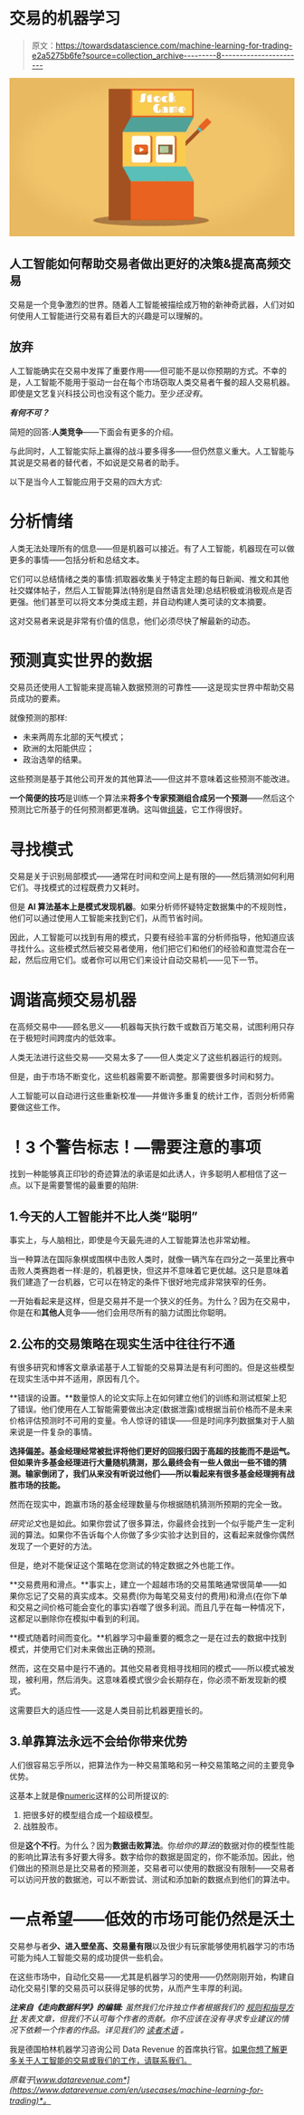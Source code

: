 # 交易的机器学习

> 原文：<https://towardsdatascience.com/machine-learning-for-trading-e2a5275b6fe?source=collection_archive---------8----------------------->

![](img/1c2dac99df8ccead6a7c54dd2e4d0c9d.png)

## 人工智能如何帮助交易者做出更好的决策&提高高频交易

交易是一个竞争激烈的世界。随着人工智能被描绘成万物的新神奇武器，人们对如何使用人工智能进行交易有着巨大的兴趣是可以理解的。

## 放弃

人工智能确实在交易中发挥了重要作用——但可能不是以你预期的方式。不幸的是，人工智能不能用于驱动一台在每个市场窃取人类交易者午餐的超人交易机器。即使是文艺复兴科技公司也没有这个能力。至少*还没有*。

***有何不可？***

简短的回答:**人类竞争**——下面会有更多的介绍。

与此同时，人工智能实际上赢得的战斗要多得多——但仍然意义重大。人工智能与其说是交易者的替代者，不如说是交易者的助手。

以下是当今人工智能应用于交易的四大方式:

# 分析情绪

人类无法处理所有的信息——但是机器可以接近。有了人工智能，机器现在可以做更多的事情——包括分析和总结文本。

它们可以总结情绪之类的事情:抓取器收集关于特定主题的每日新闻、推文和其他社交媒体帖子，然后人工智能算法(特别是自然语言处理)总结积极或消极观点是否更强。他们甚至可以将文本分类成主题，并自动构建人类可读的文本摘要。

这对交易者来说是非常有价值的信息，他们必须尽快了解最新的动态。

# 预测真实世界的数据

交易员还使用人工智能来提高输入数据预测的可靠性——这是现实世界中帮助交易员成功的要素。

就像预测的那样:

*   未来两周东北部的天气模式；
*   欧洲的太阳能供应；
*   政治选举的结果。

这些预测是基于其他公司开发的其他算法——但这并不意味着这些预测不能改进。

**一个简便的技巧**是训练一个算法来**将多个专家预测组合成另一个预测**——然后这个预测比它所基于的任何预测都更准确。这叫做[组装](https://en.wikipedia.org/wiki/Ensemble_learning)，它工作得很好。

# 寻找模式

交易是关于识别局部模式——通常在时间和空间上是有限的——然后猜测如何利用它们。寻找模式的过程既费力又耗时。

但是 **AI 算法基本上是模式发现机器**。如果分析师怀疑特定数据集中的不规则性，他们可以通过使用人工智能来找到它们，从而节省时间。

因此，人工智能可以找到有用的模式，只要有经验丰富的分析师指导，他知道应该寻找什么。这些模式然后被交易者使用，他们把它们和他们的经验和直觉混合在一起，然后应用它们。或者你可以用它们来设计自动交易机——见下一节。

# 调谐高频交易机器

在高频交易中——顾名思义——机器每天执行数千或数百万笔交易，试图利用只存在于极短时间跨度内的低效率。

人类无法进行这些交易——交易太多了——但人类定义了这些机器运行的规则。

但是，由于市场不断变化，这些机器需要不断调整。那需要很多时间和努力。

人工智能可以自动进行这些重新校准——并做许多重复的统计工作，否则分析师需要做这些工作。

# ！3 个警告标志！—需要注意的事项

找到一种能够真正印钞的奇迹算法的承诺是如此诱人，许多聪明人都相信了这一点。以下是需要警惕的最重要的陷阱:

## 1.今天的人工智能并不比人类“聪明”

事实上，与人脑相比，即使是今天最先进的人工智能算法也非常幼稚。

当一种算法在国际象棋或围棋中击败人类时，就像一辆汽车在四分之一英里比赛中击败人类赛跑者一样:是的，机器更快，但这并不意味着它更优越。这只是意味着我们建造了一台机器，它可以在特定的条件下很好地完成非常狭窄的任务。

一开始看起来是这样，但是交易并不是一个狭义的任务。为什么？因为在交易中，你是在和**其他人**竞争——他们会用尽所有的脑力试图比你聪明。

## 2.公布的交易策略在现实生活中往往行不通

有很多研究和博客文章承诺基于人工智能的交易算法是有利可图的。但是这些模型在现实生活中并不适用，原因有几个。

**错误的设置。**数量惊人的论文实际上在如何建立他们的训练和测试框架上犯了错误。他们使用在人工智能需要做出决定(数据泄露)或根据当前价格而不是未来价格评估预测时不可用的变量。令人惊讶的错误——但是时间序列数据集对于人脑来说是一件复杂的事情。

**选择偏差。基金经理经常被批评将他们更好的回报归因于高超的技能而不是运气。但如果许多基金经理进行大量随机猜测，那么最终会有一些人做出一些不错的猜测。输家倒闭了，我们从来没有听说过他们——所以看起来有很多基金经理拥有战胜市场的技能。**

然而在现实中，跑赢市场的基金经理数量与你根据随机猜测所预期的完全一致。

*研究论文*也是如此。如果你尝试了很多算法，你最终会找到一个似乎能产生一定利润的算法。如果你不告诉每个人你做了多少实验才达到目的，这看起来就像你偶然发现了一个更好的方法。

但是，绝对不能保证这个策略在您测试的特定数据之外也能工作。

**交易费用和滑点。**事实上，建立一个超越市场的交易策略通常很简单——如果你忘记了交易的真实成本。交易费(你为每笔交易支付的费用)和滑点(在你下单和交易之间价格可能会变化的事实)吞噬了很多利润。而且几乎在每一种情况下，这都足以删除你在模拟中看到的利润。

**模式随着时间而变化。**机器学习中最重要的概念之一是在过去的数据中找到模式，并使用它们对未来做出正确的预测。

然而，这在交易中是行不通的。其他交易者竞相寻找相同的模式——所以模式被发现，被利用，然后消失。这意味着模式很少会长期存在，你必须不断发现新的模式。

这需要巨大的适应性——这是人类目前比机器更擅长的。

## 3.单靠算法永远不会给你带来优势

人们很容易忘乎所以，把算法作为一种交易策略和另一种交易策略之间的主要竞争优势。

这基本上就是像[numeric](https://numer.ai/)这样的公司所提议的:

1.  把很多好的模型组合成一个超级模型。
2.  战胜股市。

但是**这个不行**。为什么？因为**数据击败算法**。你*给你的算法*的数据对你的模型性能的影响比算法有多好要大得多。数字给你的数据是固定的，你不能添加。因此，他们做出的预测总是比交易者的预测差，交易者可以使用的数据没有限制——交易者可以访问开放的数据池，可以不断尝试、测试和添加新的数据点到他们的算法中。

# 一点希望——低效的市场可能仍然是沃土

交易参与者**少、进入壁垒高、交易量有限**以及很少有玩家能够使用机器学习的市场可能为纯人工智能交易的成功提供一些机会。

在这些市场中，自动化交易——尤其是机器学习的使用——仍然刚刚开始，构建自动化交易引擎的交易员可以获得足够的优势，从而产生丰厚的利润。

***注来自《走向数据科学》的编辑:*** *虽然我们允许独立作者根据我们的* [*规则和指导方针*](/questions-96667b06af5) *发表文章，但我们不认可每个作者的贡献。你不应该在没有寻求专业建议的情况下依赖一个作者的作品。详见我们的* [*读者术语*](/readers-terms-b5d780a700a4) *。*

我是德国柏林机器学习咨询公司 Data Revenue 的首席执行官。[如果你想了解更多关于人工智能的交易或我们的工作，请联系我们。](https://www.datarevenue.com/en/contact-us)

*原载于*[*www.datarevenue.com*](https://www.datarevenue.com/en/usecases/machine-learning-for-trading)*。*